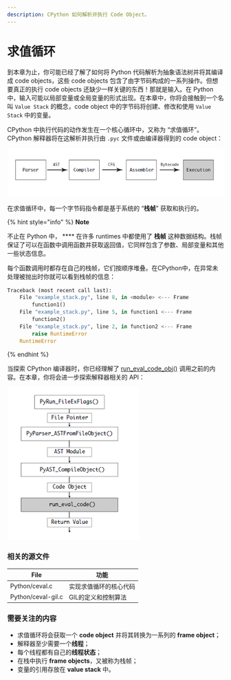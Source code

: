 ```yaml
---
description: CPython 如何解析并执行 Code Object。
---
```


# 求值循环

到本章为止，你可能已经了解了如何将 Python 代码解析为抽象语法树并将其编译成 code objects，这些 code objects 包含了由字节码构成的一系列操作。但想要真正的执行 code objects 还缺少一样关键的东西！那就是输入。在 Python 中，输入可能以局部变量或全局变量的形式出现。在本章中，你将会接触到一个名叫 `Value Stack` 的概念，code object 中的字节码将创建、修改和使用 `Value Stack` 中的变量。

CPython 中执行代码的动作发生在一个核心循环中，又称为 “求值循环”。CPython 解释器将在这解析并执行由 `.pyc` 文件或由编译器得到的 code object：

![The Evaluation Loop](../.gitbook/assets/1648193091899.png)

在求值循环中，每一个字节码指令都是基于系统的 “**栈帧**” 获取和执行的。

{% hint style="info" %}
**Note**

不止在 Python 中， **** 在许多 runtimes 中都使用了 **栈帧** 这种数据结构。栈帧保证了可以在函数中调用函数并获取返回值，它同样包含了参数、局部变量和其他一些状态信息。

每个函数调用时都存在自己的栈帧，它们按顺序堆叠。在CPython中，在异常未处理被抛出时你就可以看到栈帧的信息：

```python
Traceback (most recent call last):
    File "example_stack.py", line 8, in <module> <--- Frame
        function1()
    File "example_stack.py", line 5, in function1 <--- Frame
        function2()
    File "example_stack.py", line 2, in function2 <--- Frame
        raise RuntimeError
    RuntimeError
```
{% endhint %}

当探索 CPython 编译器时，你已经理解了 [run\_eval\_code\_obj()](https://github.com/python/cpython/blob/v3.9.0b1/Python/pythonrun.c#L1155) 调用之前的内容。在本章，你将会进一步探索解释器相关的 API：

![run\_eval\_code](../.gitbook/assets/1648193961443.png)

### 相关的源文件

| File               | 功能          |
| ------------------ | ----------- |
| Python/ceval.c     | 实现求值循环的核心代码 |
| Python/ceval-gil.c | GIL的定义和控制算法 |

### 需要关注的内容

* 求值循环将会获取一个 **code object** 并将其转换为一系列的 **frame object**；
* 解释器至少需要一个**线程**；
* 每个线程都有自己的**线程状态**；
* 在栈中执行 **frame objects**，又被称为栈帧；
* 变量的引用存放在 **value stack** 中。
